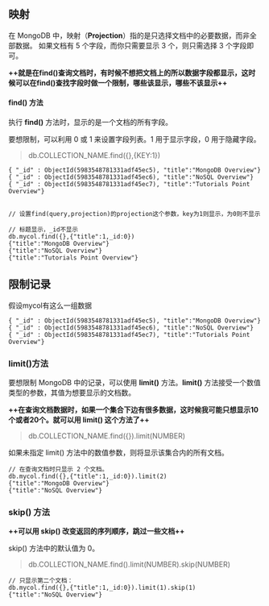 ## 映射

在 MongoDB 中，映射（**Projection**）指的是只选择文档中的必要数据，而非全部数据。
如果文档有 5 个字段，而你只需要显示 3 个，则只需选择 3 个字段即可。

**++就是在find()查询文档时，有时候不想把文档上的所以数据字段都显示，这时候可以在find()查找字段时做一个限制，哪些该显示，哪些不该显示++**

#### **find()** 方法

执行 **find()** 方法时，显示的是一个文档的所有字段。

要想限制，可以利用 0 或 1 来设置字段列表。1 用于显示字段，0 用于隐藏字段。

> db.COLLECTION_NAME.find({},{KEY:1})

```
{ "_id" : ObjectId(5983548781331adf45ec5), "title":"MongoDB Overview"}
{ "_id" : ObjectId(5983548781331adf45ec6), "title":"NoSQL Overview"}
{ "_id" : ObjectId(5983548781331adf45ec7), "title":"Tutorials Point Overview"}


// 设置find(query,projection)的projection这个参数，key为1则显示，为0则不显示

// 标题显示，_id不显示
db.mycol.find({},{"title":1,_id:0})
{"title":"MongoDB Overview"}
{"title":"NoSQL Overview"}
{"title":"Tutorials Point Overview"}

```

## 限制记录

假设mycol有这么一组数据

```
{ "_id" : ObjectId(5983548781331adf45ec5), "title":"MongoDB Overview"}
{ "_id" : ObjectId(5983548781331adf45ec6), "title":"NoSQL Overview"}
{ "_id" : ObjectId(5983548781331adf45ec7), "title":"Tutorials Point Overview"}

```
### limit()方法

要想限制 MongoDB 中的记录，可以使用 **limit()** 方法。**limit()** 方法接受一个数值类型的参数，其值为想要显示的文档数。

**++在查询文档数据时，如果一个集合下边有很多数据，这时候我可能只想显示10个或者20个。就可以用 limit() 这个方法了++**

> db.COLLECTION_NAME.find({}).limit(NUMBER)

如果未指定 limit() 方法中的数值参数，则将显示该集合内的所有文档。

```
// 在查询文档时只显示 2 个文档。
db.mycol.find({},{"title":1,_id:0}).limit(2)
{"title":"MongoDB Overview"}
{"title":"NoSQL Overview"}
```

### skip() 方法

**++可以用 skip() 改变返回的序列顺序，跳过一些文档++**

skip() 方法中的默认值为 0。

> db.COLLECTION_NAME.find().limit(NUMBER).skip(NUMBER)

```
// 只显示第二个文档：
db.mycol.find({},{"title":1,_id:0}).limit(1).skip(1)
{"title":"NoSQL Overview"}
```